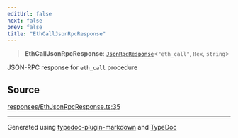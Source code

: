 ```yaml
---
editUrl: false
next: false
prev: false
title: "EthCallJsonRpcResponse"
---
```


> **EthCallJsonRpcResponse**: [`JsonRpcResponse`](/reference/tevm/jsonrpc/type-aliases/jsonrpcresponse/)\<`"eth_call"`, `Hex`, `string`\>

JSON-RPC response for `eth_call` procedure

## Source

[responses/EthJsonRpcResponse.ts:35](https://github.com/evmts/tevm-monorepo/blob/main/packages/procedures-types/src/responses/EthJsonRpcResponse.ts#L35)

***
Generated using [typedoc-plugin-markdown](https://www.npmjs.com/package/typedoc-plugin-markdown) and [TypeDoc](https://typedoc.org/)
